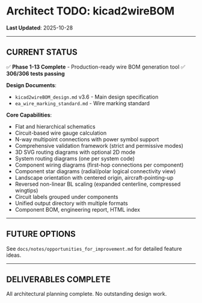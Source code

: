 # Architect TODO: kicad2wireBOM

**Last Updated**: 2025-10-28

---

## CURRENT STATUS

✅ **Phase 1-13 Complete** - Production-ready wire BOM generation tool
✅ **306/306 tests passing**

**Design Documents**:
- `kicad2wireBOM_design.md` v3.6 - Main design specification
- `ea_wire_marking_standard.md` - Wire marking standard

**Core Capabilities**:
- Flat and hierarchical schematics
- Circuit-based wire gauge calculation
- N-way multipoint connections with power symbol support
- Comprehensive validation framework (strict and permissive modes)
- 3D SVG routing diagrams with optional 2D mode
- System routing diagrams (one per system code)
- Component wiring diagrams (first-hop connections per component)
- Component star diagrams (radial/polar logical connectivity view)
- Landscape orientation with centered origin, aircraft-pointing-up
- Reversed non-linear BL scaling (expanded centerline, compressed wingtips)
- Circuit labels grouped under components
- Unified output directory with multiple formats
- Component BOM, engineering report, HTML index

---

## FUTURE OPTIONS

See `docs/notes/opportunities_for_improvement.md` for detailed feature ideas.

---

## DELIVERABLES COMPLETE

All architectural planning complete. No outstanding design work.

